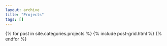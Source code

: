 ```yaml
---
layout: archive
title: "Projects"
tags: []
---
```


<div class="tiles">
{% for post in site.categories.projects %}
  {% include post-grid.html %}
{% endfor %}
</div><!-- /.tiles -->
